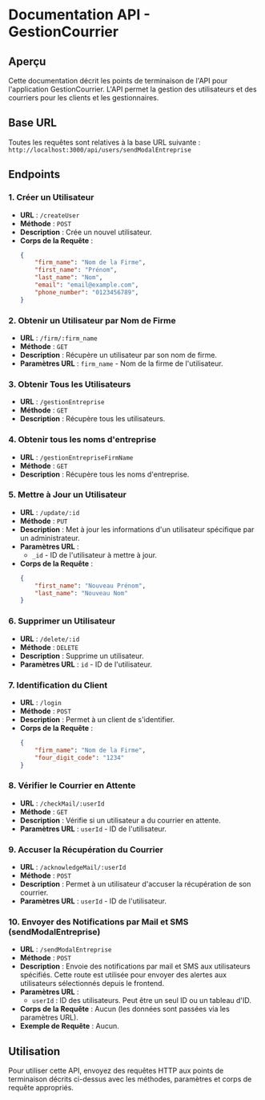 # Documentation API - GestionCourrier

## Aperçu

Cette documentation décrit les points de terminaison de l'API pour l'application GestionCourrier. L'API permet la gestion des utilisateurs et des courriers pour les clients et les gestionnaires.

## Base URL

Toutes les requêtes sont relatives à la base URL suivante : `http://localhost:3000/api/users/sendModalEntreprise`

## Endpoints

### 1. Créer un Utilisateur

- **URL** : `/createUser`
- **Méthode** : `POST`
- **Description** : Crée un nouvel utilisateur.
- **Corps de la Requête** :
  ```json
  {
      "firm_name": "Nom de la Firme",
      "first_name": "Prénom",
      "last_name": "Nom",
      "email": "email@example.com",
      "phone_number": "0123456789",
  }
  ```

### 2. Obtenir un Utilisateur par Nom de Firme

- **URL** : `/firm/:firm_name`
- **Méthode** : `GET`
- **Description** : Récupère un utilisateur par son nom de firme.
- **Paramètres URL** : `firm_name` - Nom de la firme de l'utilisateur.

### 3. Obtenir Tous les Utilisateurs

- **URL** : `/gestionEntreprise`
- **Méthode** : `GET`
- **Description** : Récupère tous les utilisateurs.

### 4. Obtenir tous les noms d'entreprise

- **URL** : `/gestionEntrepriseFirmName`
- **Méthode** : `GET`
- **Description** : Récupère tous les noms d'entreprise.

### 5. Mettre à Jour un Utilisateur

- **URL** : `/update/:id`
- **Méthode** : `PUT`
- **Description** : Met à jour les informations d'un utilisateur spécifique par un administrateur.
- **Paramètres URL** : 
  - `_id` - ID de l'utilisateur à mettre à jour.
- **Corps de la Requête** :
  ```json
  {
      "first_name": "Nouveau Prénom",
      "last_name": "Nouveau Nom"
  }
  ```

### 6. Supprimer un Utilisateur

- **URL** : `/delete/:id`
- **Méthode** : `DELETE`
- **Description** : Supprime un utilisateur.
- **Paramètres URL** : `id` - ID de l'utilisateur.

### 7. Identification du Client

- **URL** : `/login`
- **Méthode** : `POST`
- **Description** : Permet à un client de s'identifier.
- **Corps de la Requête** :
  ```json
  {
      "firm_name": "Nom de la Firme",
      "four_digit_code": "1234"
  }
  ```

### 8. Vérifier le Courrier en Attente

- **URL** : `/checkMail/:userId`
- **Méthode** : `GET`
- **Description** : Vérifie si un utilisateur a du courrier en attente.
- **Paramètres URL** : `userId` - ID de l'utilisateur.

### 9. Accuser la Récupération du Courrier

- **URL** : `/acknowledgeMail/:userId`
- **Méthode** : `POST`
- **Description** : Permet à un utilisateur d'accuser la récupération de son courrier.
- **Paramètres URL** : `userId` - ID de l'utilisateur.

### 10. Envoyer des Notifications par Mail et SMS (sendModalEntreprise)

- **URL** : `/sendModalEntreprise`
- **Méthode** : `POST`
- **Description** : Envoie des notifications par mail et SMS aux utilisateurs spécifiés. Cette route est utilisée pour envoyer des alertes aux utilisateurs sélectionnés depuis le frontend.
- **Paramètres URL** : 
  - `userId` : ID des utilisateurs. Peut être un seul ID ou un tableau d'ID.
- **Corps de la Requête** : Aucun (les données sont passées via les paramètres URL).
- **Exemple de Requête** : Aucun.

## Utilisation

Pour utiliser cette API, envoyez des requêtes HTTP aux points de terminaison décrits ci-dessus avec les méthodes, paramètres et corps de requête appropriés.